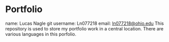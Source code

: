 # Portfolio
name: Lucas Nagle
git username: Ln077218
email: ln077218@ohio.edu
This repository is used to store my portfolio work in a central location.
There are various languages in this porfolio.
